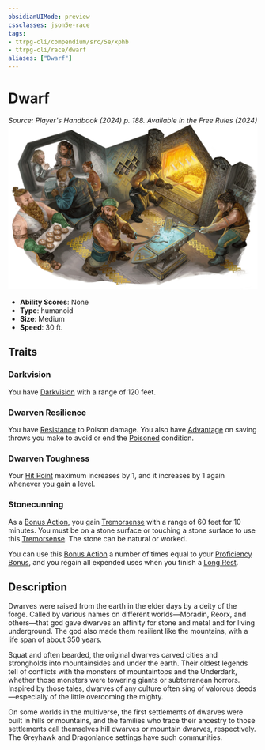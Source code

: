 ```yaml
---
obsidianUIMode: preview
cssclasses: json5e-race
tags:
- ttrpg-cli/compendium/src/5e/xphb
- ttrpg-cli/race/dwarf
aliases: ["Dwarf"]
---
```

# Dwarf
*Source: Player's Handbook (2024) p. 188. Available in the Free Rules (2024)*  
![](Misc%20Files/CLI/compendium/races/img/dwarf.webp#right)

- **Ability Scores**: None
- **Type**: humanoid
- **Size**: Medium
- **Speed**: 30 ft.

## Traits

### Darkvision

You have [Darkvision](Misc%20Files/CLI/rules/senses.md#Darkvision) with a range of 120 feet.

### Dwarven Resilience

You have [Resistance](Misc%20Files/CLI/rules/variant-rules/resistance-xphb.md) to Poison damage. You also have [Advantage](Misc%20Files/CLI/rules/variant-rules/advantage-xphb.md) on saving throws you make to avoid or end the [Poisoned](Misc%20Files/CLI/rules/conditions.md#Poisoned) condition.

### Dwarven Toughness

Your [Hit Point](Misc%20Files/CLI/rules/variant-rules/hit-points-xphb.md) maximum increases by 1, and it increases by 1 again whenever you gain a level.

### Stonecunning

As a [Bonus Action](Misc%20Files/CLI/rules/variant-rules/bonus-action-xphb.md), you gain [Tremorsense](Misc%20Files/CLI/rules/senses.md#Tremorsense) with a range of 60 feet for 10 minutes. You must be on a stone surface or touching a stone surface to use this [Tremorsense](Misc%20Files/CLI/rules/senses.md#Tremorsense). The stone can be natural or worked.

You can use this [Bonus Action](Misc%20Files/CLI/rules/variant-rules/bonus-action-xphb.md) a number of times equal to your [Proficiency Bonus](Misc%20Files/CLI/rules/variant-rules/proficiency-xphb.md), and you regain all expended uses when you finish a [Long Rest](Misc%20Files/CLI/rules/variant-rules/long-rest-xphb.md).

## Description

Dwarves were raised from the earth in the elder days by a deity of the forge. Called by various names on different worlds—Moradin, Reorx, and others—that god gave dwarves an affinity for stone and metal and for living underground. The god also made them resilient like the mountains, with a life span of about 350 years.

Squat and often bearded, the original dwarves carved cities and strongholds into mountainsides and under the earth. Their oldest legends tell of conflicts with the monsters of mountaintops and the Underdark, whether those monsters were towering giants or subterranean horrors. Inspired by those tales, dwarves of any culture often sing of valorous deeds—especially of the little overcoming the mighty.

On some worlds in the multiverse, the first settlements of dwarves were built in hills or mountains, and the families who trace their ancestry to those settlements call themselves hill dwarves or mountain dwarves, respectively. The Greyhawk and Dragonlance settings have such communities.